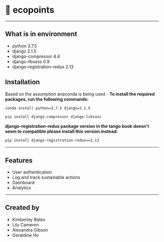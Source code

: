 # 🌱 ecopoints

****

## What is in environment

- python 3.7.5
- django 2.1.5
- django-compressor 4.4
- django-libsass 0.9
- django-registration-redux 2.13

## Installation

Based on the assumption anaconda is being used -
**To install the required packages, run the following commands:**

```bash
conda install python=3.7.5 django=2.1.5 
```

```bash
pip install django-compressor django-libsass
```

**django-registration-redux package version in the tango book doesn't seem to compatible please install this version
instead:**

```bash
pip install django-registration-redux==2.13
```

****

## Features

- User authentication
- Log and track sustainable actions
- Dashboard
- Analytics

****

## Created by

- Kimberley Bates
- Lily Cameron
- Alexandra Gibson
- Geraldine Ho
